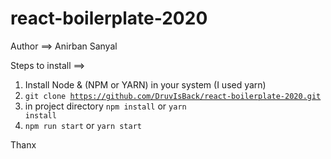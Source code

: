 # react-boilerplate-2020
Author ==> Anirban Sanyal

Steps to install ==> 
1. Install Node & (NPM or YARN) in your system
    (I used yarn)
2. <code>git clone https://github.com/DruvIsBack/react-boilerplate-2020.git</code>
3. in project directory <code>npm install</code> or <code>yarn install</code>
4. <code>npm run start</code> or <code>yarn start</code>

Thanx 
